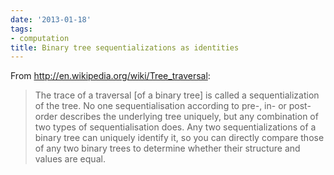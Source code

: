 ```yaml
---
date: '2013-01-18'
tags:
- computation
title: Binary tree sequentializations as identities
---
```


From http://en.wikipedia.org/wiki/Tree_traversal:

>The trace of a traversal [of a binary tree] is called a sequentialization of the tree. No one sequentialisation according to pre-, in- or post-order describes the underlying tree uniquely, but any combination of two types of sequentialisation does. Any two sequentializations of a binary tree can uniquely identify it, so you can directly compare those of any two binary trees to determine whether their structure and values are equal.
